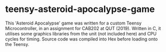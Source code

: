 # teensy-asteroid-apocalypse-game
This 'Asteroid Apocalypse' game was written for a custom Teensy Microcontroller, in an assignment for CAB202 at QUT (2019). Written in C, it utilises some graphics libraries from the unit (not included here) and CPU cycles for timing. Source code was compiled into Hex before loading onto the Teensy.
